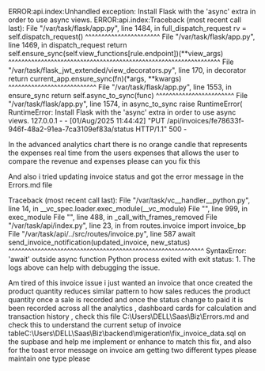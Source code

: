 ERROR:api.index:Unhandled exception: Install Flask with the 'async' extra in order to use async views.
ERROR:api.index:Traceback (most recent call last):
File "/var/task/flask/app.py", line 1484, in full_dispatch_request
rv = self.dispatch_request()
^^^^^^^^^^^^^^^^^^^^^^^
File "/var/task/flask/app.py", line 1469, in dispatch_request
return self.ensure_sync(self.view_functions[rule.endpoint])(**view_args)
^^^^^^^^^^^^^^^^^^^^^^^^^^^^^^^^^^^^^^^^^^^^^^^^^^^^^^^^^^^^^^^^^
File "/var/task/flask_jwt_extended/view_decorators.py", line 170, in decorator
return current_app.ensure_sync(fn)(*args, **kwargs)
^^^^^^^^^^^^^^^^^^^^^^^^^^^
File "/var/task/flask/app.py", line 1553, in ensure_sync
return self.async_to_sync(func)
^^^^^^^^^^^^^^^^^^^^^^^^
File "/var/task/flask/app.py", line 1574, in async_to_sync
raise RuntimeError(
RuntimeError: Install Flask with the 'async' extra in order to use async views.
127.0.0.1 - - [01/Aug/2025 11:44:42] "PUT /api/invoices/fe78633f-946f-48a2-91ea-7ca3109ef83a/status HTTP/1.1" 500 -

In the advanced analytics chart there is no orange candle that represents the expenses real time from the users expenses that allows the user to compare the revenue and expenses please can you fix this

And also i tried updating invoice status and got the error message in the Errors.md file

Traceback (most recent call last): File "/var/task/vc__handler__python.py", line 14, in <module> __vc_spec.loader.exec_module(__vc_module) File "<frozen importlib._bootstrap_external>", line 999, in exec_module File "<frozen importlib._bootstrap>", line 488, in _call_with_frames_removed File "/var/task/api/index.py", line 23, in <module> from routes.invoice import invoice_bp File "/var/task/api/../src/routes/invoice.py", line 587 await send_invoice_notification(updated_invoice, new_status) ^^^^^^^^^^^^^^^^^^^^^^^^^^^^^^^^^^^^^^^^^^^^^^^^^^^^^^^^^^^^ SyntaxError: 'await' outside async function Python process exited with exit status: 1. The logs above can help with debugging the issue.

Am tired of this invoice issue i just wanted an invoice that once created the product quantity reduces similar pattern to how sales reduces the product quantity once a sale is recorded and once the status change to paid it is been recorded across all the analytics , dashboard cards for calculation and transaction history , check this file C:\Users\DELL\Saas\Biz\Errors.md and check this to understand the current setup of invoice tableC:\Users\DELL\Saas\Biz\backend\migeration\fix_invoice_data.sql  on the supbase and help me implement or enhance to match this fix, and also for the toast error message on invoice am getting two different types please maintain one type please